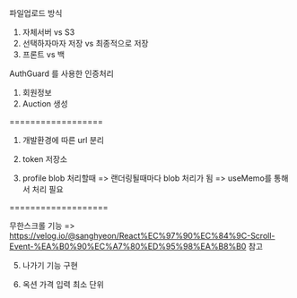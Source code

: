 파일업로드 방식

1. 자체서버 vs S3
2. 선택하자마자 저장 vs 최종적으로 저장
3. 프론트 vs 백

AuthGuard 를 사용한 인증처리

1. 회원정보
2. Auction 생성

==================

1. 개발환경에 따른 url 분리
2. token 저장소

3. profile blob 처리할때 => 랜더링될때마다 blob 처리가 됨
   => useMemo를 통해서 처리 필요

===================

무한스크롤 기능
=> https://velog.io/@sanghyeon/React%EC%97%90%EC%84%9C-Scroll-Event-%EA%B0%90%EC%A7%80%ED%95%98%EA%B8%B0 참고

5. 나가기 기능 구현

6. 옥션 가격 입력 최소 단위
